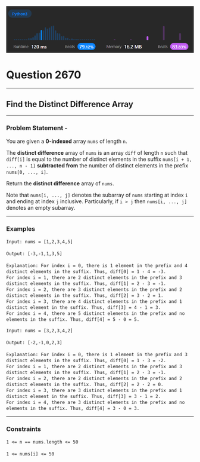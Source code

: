 <img src = "https://raw.githubusercontent.com/AyushSinghal9020/AyushSinghal9020/main/Screenshot%202023-06-24%20123402.png">

# Question 2670
****
## Find the Distinct Difference Array
****
### Problem Statement - 

You are given a **0-indexed** array `nums` of length `n`.

The **distinct difference** array of `nums` is an array `diff` of length `n` such that `diff[i]` is equal to the number of distinct elements in the suffix `nums[i + 1, ..., n - 1]` **subtracted from** the number of distinct elements in the prefix `nums[0, ..., i]`.

Return the **distinct difference** array of `nums`.

Note that `nums[i, ..., j]` denotes the subarray of `nums` starting at index `i` and ending at index `j` inclusive. Particularly, if `i > j` then `nums[i, ..., j]` denotes an empty subarray.
****
### Examples
```
Input: nums = [1,2,3,4,5]

Output: [-3,-1,1,3,5]

Explanation: For index i = 0, there is 1 element in the prefix and 4 distinct elements in the suffix. Thus, diff[0] = 1 - 4 = -3.
For index i = 1, there are 2 distinct elements in the prefix and 3 distinct elements in the suffix. Thus, diff[1] = 2 - 3 = -1.
For index i = 2, there are 3 distinct elements in the prefix and 2 distinct elements in the suffix. Thus, diff[2] = 3 - 2 = 1.
For index i = 3, there are 4 distinct elements in the prefix and 1 distinct element in the suffix. Thus, diff[3] = 4 - 1 = 3.
For index i = 4, there are 5 distinct elements in the prefix and no elements in the suffix. Thus, diff[4] = 5 - 0 = 5.
```
```
Input: nums = [3,2,3,4,2]

Output: [-2,-1,0,2,3]

Explanation: For index i = 0, there is 1 element in the prefix and 3 distinct elements in the suffix. Thus, diff[0] = 1 - 3 = -2.
For index i = 1, there are 2 distinct elements in the prefix and 3 distinct elements in the suffix. Thus, diff[1] = 2 - 3 = -1.
For index i = 2, there are 2 distinct elements in the prefix and 2 distinct elements in the suffix. Thus, diff[2] = 2 - 2 = 0.
For index i = 3, there are 3 distinct elements in the prefix and 1 distinct element in the suffix. Thus, diff[3] = 3 - 1 = 2.
For index i = 4, there are 3 distinct elements in the prefix and no elements in the suffix. Thus, diff[4] = 3 - 0 = 3.
```
****
### Constraints
```
1 <= n == nums.length <= 50

1 <= nums[i] <= 50
```


